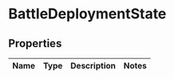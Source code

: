 

# BattleDeploymentState


## Properties

| Name | Type | Description | Notes |
|------------ | ------------- | ------------- | -------------|




